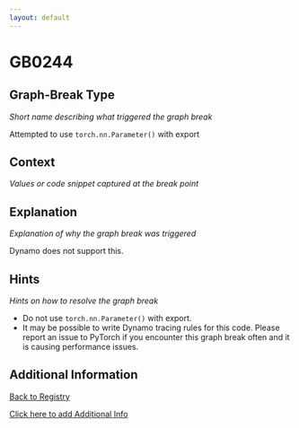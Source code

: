 ```yaml
---
layout: default
---
```

# GB0244

## Graph-Break Type
*Short name describing what triggered the graph break*

Attempted to use `torch.nn.Parameter()` with export

## Context
*Values or code snippet captured at the break point*



## Explanation
*Explanation of why the graph break was triggered*

Dynamo does not support this.

## Hints
*Hints on how to resolve the graph break*

- Do not use `torch.nn.Parameter()` with export.
- It may be possible to write Dynamo tracing rules for this code. Please report an issue to PyTorch if you encounter this graph break often and it is causing performance issues.


## Additional Information

<!-- ADDITIONAL INFORMATION START - Add custom information below this line -->

<!-- ADDITIONAL INFORMATION END -->

[Back to Registry](../index.html)

[Click here to add Additional Info](https://github.com/pytorch-labs/compile-graph-break-site/edit/main/docs/gb/gb0244.md)
